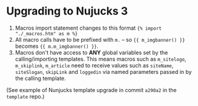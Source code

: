 # Upgrading to Nujucks 3

1) Macros import statement changes to this format `{% import "./_macros.htm" as m %}`
2) All macro calls have to be prefixed with `m.` – so `{{ m_imgbanner() }}` becomes `{{ m.m_imgbanner() }}`.
3) Macros don't have access to **ANY** global variables set by the calling/importing templates. This means macros such as `m_sitelogo`, `m_skiplink`, `m_article` need to receive values such as `siteName`, `siteSlogan`, `skipLink` and `loggedin` via named parameters passed in by the calling template.

(See example of Nunjucks template upgrade in commit `a290a2` in the `template` repo.)